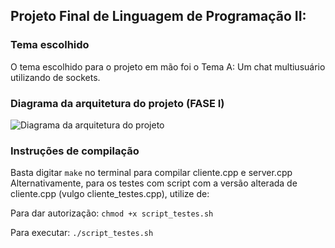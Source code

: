 ## Projeto Final de Linguagem de Programação II: 

### Tema escolhido
O tema escolhido para o projeto em mão foi o Tema A: Um chat multiusuário utilizando de sockets.

### Diagrama da arquitetura do projeto (FASE I)
![Diagrama da arquitetura do projeto](DiagramaFase1.jpg)

### Instruções de compilação
Basta digitar `make` no terminal para compilar cliente.cpp e server.cpp
Alternativamente, para os testes com script com a versão alterada de cliente.cpp (vulgo cliente_testes.cpp), utilize de:

Para dar autorização:
`chmod +x script_testes.sh`

Para executar:
`./script_testes.sh`
